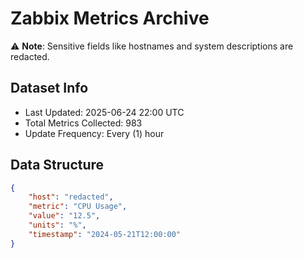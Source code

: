 # Zabbix Metrics Archive

⚠️ **Note**: Sensitive fields like hostnames and system descriptions are redacted.

## Dataset Info
- Last Updated: 2025-06-24 22:00 UTC
- Total Metrics Collected: 983
- Update Frequency: Every (1) hour

## Data Structure
```json
{
    "host": "redacted",
    "metric": "CPU Usage",
    "value": "12.5",
    "units": "%",
    "timestamp": "2024-05-21T12:00:00"
}
```
